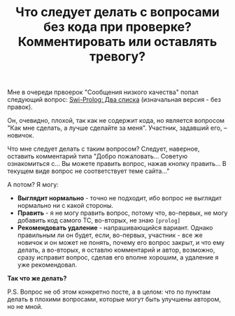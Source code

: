 ﻿---
title: "Что следует делать с вопросами без кода при проверке? Комментировать или оставлять тревогу?"
se.owner.user_id: 389694
se.owner.display_name: "Максим Фисман"
se.owner.link: "https://ru.meta.stackoverflow.com/users/389694/%d0%9c%d0%b0%d0%ba%d1%81%d0%b8%d0%bc-%d0%a4%d0%b8%d1%81%d0%bc%d0%b0%d0%bd"
se.link: "https://ru.meta.stackoverflow.com/questions/11424/%d0%a7%d1%82%d0%be-%d1%81%d0%bb%d0%b5%d0%b4%d1%83%d0%b5%d1%82-%d0%b4%d0%b5%d0%bb%d0%b0%d1%82%d1%8c-%d1%81-%d0%b2%d0%be%d0%bf%d1%80%d0%be%d1%81%d0%b0%d0%bc%d0%b8-%d0%b1%d0%b5%d0%b7-%d0%ba%d0%be%d0%b4%d0%b0-%d0%bf%d1%80%d0%b8-%d0%bf%d1%80%d0%be%d0%b2%d0%b5%d1%80%d0%ba%d0%b5-%d0%9a%d0%be%d0%bc%d0%bc%d0%b5%d0%bd%d1%82%d0%b8%d1%80%d0%be%d0%b2%d0%b0%d1%82%d1%8c-%d0%b8%d0%bb%d0%b8-%d0%be%d1%81%d1%82%d0%b0%d0%b2%d0%bb%d1%8f"
se.question_id: 11424
se.post_type: question
---
<p>Мне в очереди првоерок &quot;Сообщения низкого качества&quot; попал следующий вопрос: <a href="https://ru.stackoverflow.com/questions/1254616/swi-prolog-%d0%94%d0%b2%d0%b0-%d1%81%d0%bf%d0%b8%d1%81%d0%ba%d0%b0">Swi-Prolog: Два списка</a> (изначальная версия - без правок).</p>
<p>Он, очевидно, плохой, так как не содержит кода, но является вопросом &quot;Как мне сделать, а лучше сделайте за меня&quot;. Участник, задавший его, – новичок.</p>
<p>Что мне следует делать с таким вопросом? Следует, наверное, оставить комментарий типа &quot;Добро пожаловать... Советую ознакомиться с... Вы можете править вопрос, нажав кнопку править... В текущем виде вопрос не соответствует теме сайта...&quot;</p>
<p>А потом? Я могу:</p>
<ul>
<li><strong>Выглядит нормально</strong> - точно не подходит, ибо вопрос не выглядит нормально ни с какой стороны.</li>
<li><strong>Править</strong> - я не могу править вопрос, потому что, во-первых, не могу добавить код самого ТС, во-вторых, не знаю <code>[prolog]</code></li>
<li><strong>Рекомендовать удаление</strong> - напрашивающийся вариант. Однако правильным ли он будет, если, во-первых, участник - все же новичок и он может не понять, почему его вопрос закрыт, и что ему делать, а во-вторых, я оставлю комментарий и автор, возможно, сразу исправит вопрос, сделав его вполне хорошим, а удаление я уже рекомендовал.</li>
</ul>
<p><strong>Так что же делать?</strong></p>
<p>P.S. Вопрос не об этом конкретно посте, а в целом: что по пунктам делать в плохими вопросами, которые могут быть улучшены автором, но не мной.</p>
